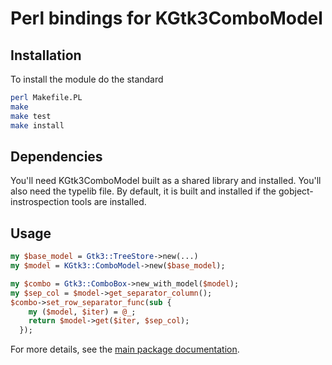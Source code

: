 # Perl bindings for KGtk3ComboModel

## Installation

To install the module do the standard

```sh
perl Makefile.PL
make
make test
make install
```

## Dependencies

You'll need KGtk3ComboModel built as a shared library and installed. You'll also need the typelib file. By default, it is built and installed if the gobject-instrospection tools are installed.

## Usage

```perl
my $base_model = Gtk3::TreeStore->new(...)
my $model = KGtk3::ComboModel->new($base_model);

my $combo = Gtk3::ComboBox->new_with_model($model);
my $sep_col = $model->get_separator_column();
$combo->set_row_separator_func(sub {
    my ($model, $iter) = @_;
    return $model->get($iter, $sep_col);
  });
```

For more details, see the [main package documentation](../README.md).
